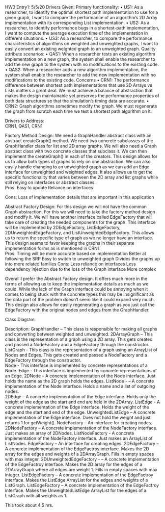 HW3
Entry1: 5/5/20
Drivers Given:
Primary functionality:
 • US1: As a researcher, to identify the optimal shortest path implementation to use for a given graph, I want to compare the performance of an algorithm’s 2D Array implementation with its corresponding List implementation. 
• US2: As a researcher, to identify performance bugs in a shortest-path implementation, I want to compute the average execution time of the implementation in different situations. 
• US3: As a researcher, to compare the performance characteristics of algorithms on weighted and unweighted graphs, I want to easily convert an existing weighted graph to an unweighted graph. 
Quality attribute scenarios:
• QAS1: When a researcher tests an existing algorithm implementation on a new graph, the system shall enable the researcher to add the new graph to the system with no modifications to the existing code. 
• QAS2: When a researcher adds a new algorithm implementation, the system shall enable the researcher to add the new implementation with no modifications to the existing code. 
Concerns 
• CRN1: The performance difference between shortest path implementations that use 2D Arrays vs Lists matters a great deal. We must achieve a balance of abstraction that makes the design maintainable yet preserves the performance properties of both data structures so that the simulation’s timing data are accurate. 
• CRN2: Graph algorithms sometimes modify the graph. We must regenerate the graph from scratch each time we test a shortest path algorithm on it.

Drivers to Address:  
CRN1, QAS1, CRN1

Factory Method Design:
We need a GraphHandler abstract class with an abstract createGraph() method.  We need two concrete subclasses  of the GraphHandler class for list and 2D array graphs.  We will also need a Graph abstract class with two concrete classes that subclass it.  We can then implement the createGraph() in each of the creators.  This design allows for us to allow both types of graphs to rely on one abstraction.  We can also easily handle changing to an unweighted graph as we can add an Edge interface for unweighted and weighted edges.  It also allows us to get the specific functionality that varies between the 2D array and list graphs while still relying on interfaces or abstract classes.  
Pros:
Easy to update
Reliance on interfaces 

Cons:
Loss of implementation details that are important in this application

Abstract Factory Design:
For this design we will not have the common Graph abstraction.  For this we will need to take the factory method design and modify it.  We will have another interface called EdgeFactory that will take care of creating the needed components for the graph.  This interface will be implemented by 2DEdgeFactory, ListEdgeFactory, 2DUnweightedEdgeFactory, and ListUnweightedEdgeFactory.  This allows us to return the specific type of graph as we no longer have an interface.  This design seems to favor keeping the graphs in their separate implementation forms as is mentioned in CRN1.  
Pros:
Timing will be more accurate based on implementation 
Better at following the SRP
Easy to switch to unweighted graph
Divides the graphs up into more related families
Cons:
Less reliance on interfaces
Less dependency injection due to the loss of the Graph interface 
More complex


Overall I prefer the Abstract Factory design.  It offers much more in the terms of allowing us to keep the implementation details as much as we could.  While the lack of the Graph interface could be annoying when it comes to being stuck with the concrete types this may be insignificant as the data part of the problem doesn’t seem like it could expand very much.  This design also allows for easily regenerating a graph as you just call the EdgeFactory with the original nodes and edges from the GraphHandler.  

Class Diagram:

Description:
GraphHandler – This class is responsible for making all graphs and converting between weighted and unweighted.
2DArrayGraph – This class is the representation of a graph using a 2D array.  This gets created and passed a NodeFactory and a EdgeFactory through the constructor.  
ListGraph - This class is the representation of a graph using an ArrayList of Nodes and Edges.  This gets created and passed a NodeFactory and a EdgeFactory through the constructor.  
Node - This interface is implemented by concrete representations of a Node. 
Edge - This interface is implemented by concrete representations of an Edge. 
2DNode – A concrete implementation of the Node interface.  Just holds the name as the 2D graph holds the edges.
ListNode - – A concrete implementation of the Node interface.  Holds a name and a list of outgoing nodes.  
2DEdge – A concrete implementation of the Edge interface.  Holds only the weight of the edge as the start and end are held in the 2DArray.
ListEdge - A concrete implementation of the Edge interface.  Holds the weight of the edge and the start and end of the edge.
UnweightedListEdge – A concrete implementation of the Edge interface.  Does not hold the weight and just returns 1 for getWeight().
NodeFactory – An interface for creating nodes.
2DNodeFactory – A concrete implementation of the NodeFactory interface.  Just makes an array of 2DNodes.
ListNodeFactory - A concrete implementation of the NodeFactory interface.  Just makes an ArrayList of ListNodes.
EdgeFactory – An interface for creating edges.
2DEdgeFactory – A concrete implementation of the EdgeFactroy interface.  Makes the 2D array for the edges and weights of a 2DArrayGraph.  Fills in empty spaces with max integer.
2DUnweightedEdgeFactory - – A concrete implementation of the EdgeFactroy interface.  Makes the 2D array for the edges of a 2DArrayGraph where all edges are weight 1.  Fills in empty spaces with max integer.
ListEdgeFactory – A concrete implementation of the EdgeFactroy interface.  Makes the ListEdge ArrayList for the edges and weights of a ListGraph.
ListEdgeFactory – A concrete implementation of the EdgeFactroy interface.  Makes the UnweightedListEdge ArrayList for the edges of a ListGraph with all weights as 1.

This took about 4.5 hrs.

